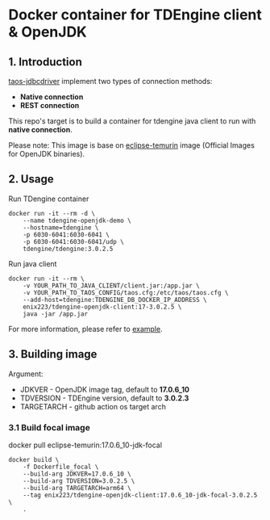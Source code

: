 # Docker container for TDEngine client & OpenJDK

## 1. Introduction

[taos-jdbcdriver](https://docs.tdengine.com/reference/connector/java/) implement two types of connection methods:
* **Native connection**
* **REST connection**

This repo's target is to build a container for tdengine java client to run with **native connection**.

Please note: This image is base on [eclipse-temurin](https://hub.docker.com/_/eclipse-temurin) image (Official Images for OpenJDK binaries).

## 2. Usage

Run TDengine container

```shell
docker run -it --rm -d \
    --name tdengine-openjdk-demo \
    --hostname=tdengine \
    -p 6030-6041:6030-6041 \
    -p 6030-6041:6030-6041/udp \
    tdengine/tdengine:3.0.2.5
```

Run java client

```shell
docker run -it --rm \
    -v YOUR_PATH_TO_JAVA_CLIENT/client.jar:/app.jar \
    -v YOUR_PATH_TO_TAOS_CONFIG/taos.cfg:/etc/taos/taos.cfg \
    --add-host=tdengine:TDENGINE_DB_DOCKER_IP_ADDRESS \
    enix223/tdengine-openjdk-client:17-3.0.2.5 \
    java -jar /app.jar
```

For more information, please refer to [example](./example/).

## 3. Building image

Argument:

* JDKVER - OpenJDK image tag, default to **17.0.6_10**
* TDVERSION - TDEngine version, default to **3.0.2.3**
* TARGETARCH - github action os target arch 


### 3.1 Build focal image

docker pull eclipse-temurin:17.0.6_10-jdk-focal

```shell
docker build \
    -f Dockerfile_focal \
    --build-arg JDKVER=17.0.6_10 \
    --build-arg TDVERSION=3.0.2.5 \
    --build-arg TARGETARCH=arm64 \
    --tag enix223/tdengine-openjdk-client:17.0.6_10-jdk-focal-3.0.2.5 \
    .
```
